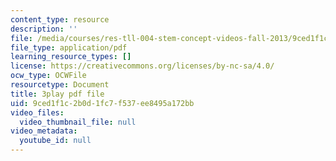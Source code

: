 ```yaml
---
content_type: resource
description: ''
file: /media/courses/res-tll-004-stem-concept-videos-fall-2013/9ced1f1c2b0d1fc7f537ee8495a172bb_Of68ZXH35o0.pdf
file_type: application/pdf
learning_resource_types: []
license: https://creativecommons.org/licenses/by-nc-sa/4.0/
ocw_type: OCWFile
resourcetype: Document
title: 3play pdf file
uid: 9ced1f1c-2b0d-1fc7-f537-ee8495a172bb
video_files:
  video_thumbnail_file: null
video_metadata:
  youtube_id: null
---
```

